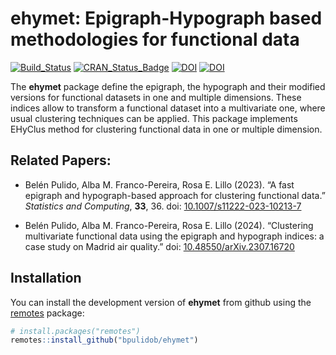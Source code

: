 # ehymet: Epigraph-Hypograph based methodologies for functional data

<!-- badges: start -->
[![Build\_Status](https://github.com/bpulidob/ehymet/actions/workflows/build.yml/badge.svg)](https://github.com/bpulidob/ehymet/actions/workflows/build.yml)
[![CRAN\_Status\_Badge](https://www.r-pkg.org/badges/version/ehymet)](https://cran.r-project.org/package=ehymet)
[![DOI](https://img.shields.io/badge/doi-10.1007%2Fs11222--023--10213--7-informational.svg)](https://link.springer.com/article/10.1007/s11222-023-10213-7)
[![DOI](https://img.shields.io/badge/doi-10.48550%2FarXiv.2307.16720-%23B31B1B.svg)](https://arxiv.org/abs/2307.16720)
<!-- badges: end -->

The **ehymet** package define the epigraph, the hypograph and
their modified versions for functional datasets in one and multiple
dimensions. These indices allow to transform a functional dataset into a
multivariate one, where usual clustering techniques can be applied. This
package implements EHyClus method for clustering functional data in one
or multiple dimension.

## Related Papers:

- Belén Pulido, Alba M. Franco-Pereira, Rosa E. Lillo (2023). “A fast
  epigraph and hypograph-based approach for clustering functional data.”
  *Statistics and Computing*, **33**, 36. doi:
  [10.1007/s11222-023-10213-7](https://doi.org/10.1007/s11222-023-10213-7)

- Belén Pulido, Alba M. Franco-Pereira, Rosa E. Lillo (2024). “Clustering
  multivariate functional data using the epigraph and hypograph indices: a 
  case study on Madrid air quality.” doi:
  [10.48550/arXiv.2307.16720](https://doi.org/10.48550/arXiv.2307.16720)

## Installation

You can install the development version of **ehymet** from github using the
[remotes](https://cran.r-project.org/package=remotes) package:

```r
# install.packages("remotes")
remotes::install_github("bpulidob/ehymet")
```
